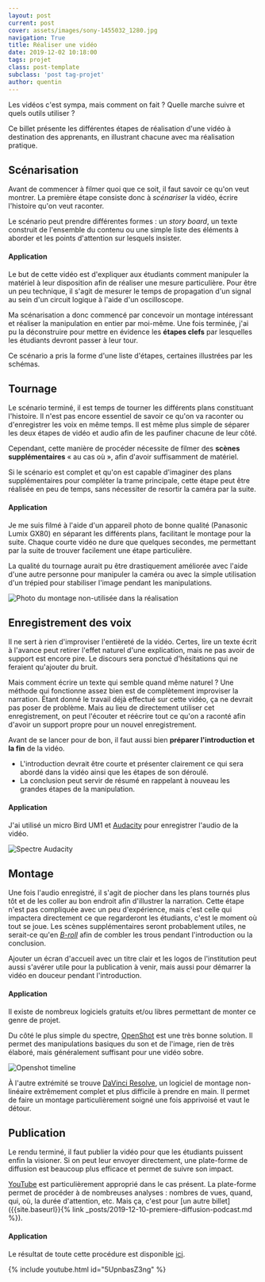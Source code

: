 ```yaml
---
layout: post
current: post
cover: assets/images/sony-1455032_1280.jpg
navigation: True
title: Réaliser une vidéo
date: 2019-12-02 10:18:00
tags: projet
class: post-template
subclass: 'post tag-projet'
author: quentin
---
```


Les vidéos c'est sympa, mais comment on fait ? Quelle marche suivre et quels outils utiliser ?

Ce billet présente les différentes étapes de réalisation d'une vidéo à destination des apprenants, en illustrant chacune avec ma réalisation pratique.


## Scénarisation

Avant de commencer à filmer quoi que ce soit, il faut savoir ce qu'on veut montrer.
La première étape consiste donc à *scénariser* la vidéo, écrire l'histoire qu'on veut raconter.

Le scénario peut prendre différentes formes : un *story board*, un texte construit de l'ensemble du contenu ou une simple liste des éléments à aborder et les points d'attention sur lesquels insister.


#### Application

Le but de cette vidéo est d'expliquer aux étudiants comment manipuler la matériel à leur disposition afin de réaliser une mesure particulière.
Pour être un peu technique, il s'agit de mesurer le temps de propagation d'un signal au sein d'un circuit logique à l'aide d'un oscilloscope.

Ma scénarisation a donc commencé par concevoir un montage intéressant et réaliser la manipulation en entier par moi-même.
Une fois terminée, j'ai pu la déconstruire pour mettre en évidence les **étapes clefs** par lesquelles les étudiants devront passer à leur tour.

Ce scénario a pris la forme d'une liste d'étapes, certaines illustrées par les schémas.


## Tournage

Le scénario terminé, il est temps de tourner les différents plans constituant l'histoire.
Il n'est pas encore essentiel de savoir ce qu'on va raconter ou d'enregistrer les voix en même temps. Il est même plus simple de séparer les deux étapes de vidéo et audio afin de les paufiner chacune de leur côté.

Cependant, cette manière de procéder nécessite de filmer des **scènes supplémentaires** « au cas où », afin d'avoir suffisamment de matériel.

Si le scénario est complet et qu'on est capable d'imaginer des plans supplémentaires pour compléter la trame principale, cette étape peut être réalisée en peu de temps, sans nécessiter de resortir la caméra par la suite.


#### Application

Je me suis filmé à l'aide d'un appareil photo de bonne qualité (Panasonic Lumix GX80) en séparant les différents plans, facilitant le montage pour la suite.
Chaque courte vidéo ne dure que quelques secondes, me permettant par la suite de trouver facilement une étape particulière.

La qualité du tournage aurait pu être drastiquement améliorée avec l'aide d'une autre personne pour manipuler la caméra ou avec la simple utilisation d'un trépied pour stabiliser l'image pendant les manipulations.

![Photo du montage non-utilisée dans la réalisation](assets/images/realisation-video/protoboard.JPG "Photo du montage non-utilisée dans la réalisation")


## Enregistrement des voix

Il ne sert à rien d'improviser l'entièreté de la vidéo.
Certes, lire un texte écrit à l'avance peut retirer l'effet naturel d'une explication, mais ne pas avoir de support est encore pire. Le discours sera ponctué d'hésitations qui ne feraient qu'ajouter du bruit.

Mais comment écrire un texte qui semble quand même naturel ?
Une méthode qui fonctionne assez bien est de complètement improviser la narration.
Étant donné le travail déjà effectué sur cette vidéo, ça ne devrait pas poser de problème.
Mais au lieu de directement utiliser cet enregistrement, on peut l'écouter et réécrire tout ce qu'on a raconté afin d'avoir un support propre pour un nouvel enregistrement.

Avant de se lancer pour de bon, il faut aussi bien **préparer l'introduction et la fin** de la vidéo.
* L'introduction devrait être courte et présenter clairement ce qui sera abordé dans la vidéo ainsi que les étapes de son déroulé.
* La conclusion peut servir de résumé en rappelant à nouveau les grandes étapes de la manipulation.


#### Application

J'ai utilisé un micro Bird UM1 et [Audacity](https://www.audacityteam.org/) pour enregistrer l'audio de la vidéo.

![Spectre Audacity](assets/images/realisation-video/audacity.png "Audacity")


## Montage

Une fois l'audio enregistré, il s'agit de piocher dans les plans tournés plus tôt et de les coller au bon endroit afin d'illustrer la narration.
Cette étape n'est pas compliquée avec un peu d'expérience, mais c'est celle qui impactera directement ce que regarderont les étudiants, c'est le moment où tout se joue.
Les scènes supplémentaires seront probablement utiles, ne serait-ce qu'en *[B-roll](https://fr.wikipedia.org/wiki/Bobine_B)* afin de combler les trous pendant l'introduction ou la conclusion.

Ajouter un écran d'accueil avec un titre clair et les logos de l'institution peut aussi s'avérer utile pour la publication à venir, mais aussi pour démarrer la vidéo en douceur pendant l'introduction.


#### Application
Il existe de nombreux logiciels gratuits et/ou libres permettant de monter ce genre de projet.

Du côté le plus simple du spectre, [OpenShot](https://www.openshot.org/fr/download/) est une très bonne solution. Il permet des manipulations basiques du son et de l'image, rien de très élaboré, mais généralement suffisant pour une vidéo sobre.

![Openshot timeline](assets/images/realisation-video/openshot.png "Openshot Timeline")

À l'autre extrémité se trouve [DaVinci Resolve](https://www.blackmagicdesign.com/products/davinciresolve/), un logiciel de montage non-linéaire extrêmement complet et plus difficile à prendre en main. Il permet de faire un montage particulièrement soigné une fois apprivoisé et vaut le détour.


## Publication

Le rendu terminé, il faut publier la vidéo pour que les étudiants puissent enfin la visioner.
Si on peut leur envoyer directement, une plate-forme de diffusion est beaucoup plus efficace et permet de suivre son impact.

[YouTube](https://studio.youtube.com/) est particulièrement approprié dans le cas présent.
La plate-forme permet de procéder à de nombreuses analyses : nombres de vues, quand, qui, où, la durée d'attention, etc.
Mais ça, c'est pour [un autre billet]({{site.baseurl}}{% link _posts/2019-12-10-premiere-diffusion-podcast.md %}).


#### Application

Le résultat de toute cette procédure est disponible [ici](https://youtu.be/5UpnbasZ3ng).

{% include youtube.html id="5UpnbasZ3ng" %}